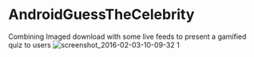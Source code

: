 # AndroidGuessTheCelebrity
Combining Imaged download with some live feeds to present a gamified quiz to users
![screenshot_2016-02-03-10-09-32 1](https://cloud.githubusercontent.com/assets/897731/12776387/476bd1a2-ca5e-11e5-83a2-a9352627c131.png)

